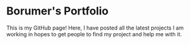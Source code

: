 # Borumer's Portfolio
This is my GitHub page! Here, I have posted all the latest projects I am working in hopes to get people to find my project and help me with it. 
